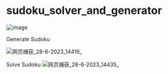 # sudoku_solver_and_generator

![image](https://github.com/chengjunmun/sudoku_solver_and_generator/assets/67407784/2fa1ed33-3d1c-4060-b53c-1c97b5faa9d5)

Generate Sudoku

![网页捕获_28-6-2023_14419_](https://github.com/chengjunmun/sudoku_solver_and_generator/assets/67407784/591f0e9b-385f-4ae3-918c-32a089abeff1)

Solve Sudoku
![网页捕获_28-6-2023_14435_](https://github.com/chengjunmun/sudoku_solver_and_generator/assets/67407784/02c89488-9397-4188-b06a-362b487124c7)
